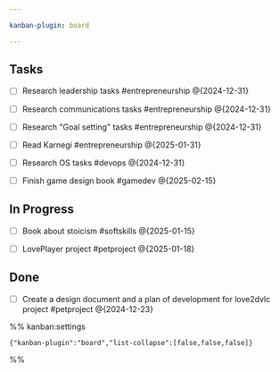 ```yaml
---

kanban-plugin: board

---
```


## Tasks

- [ ] Research leadership tasks #entrepreneurship @{2024-12-31}
- [ ] Research communications tasks #entrepreneurship @{2024-12-31}
- [ ] Research "Goal setting" tasks #entrepreneurship @{2024-12-31}
- [ ] Read Karnegi #entrepreneurship @{2025-01-31}
- [ ] Research OS tasks #devops @{2024-12-31}
- [ ] Finish game design book #gamedev @{2025-02-15}


## In Progress

- [ ] Book about stoicism #softskills @{2025-01-15}
- [ ] LovePlayer project #petproject @{2025-01-18}


## Done

- [ ] Create a design document and a plan of development for love2dvlc project #petproject @{2024-12-23}




%% kanban:settings
```
{"kanban-plugin":"board","list-collapse":[false,false,false]}
```
%%